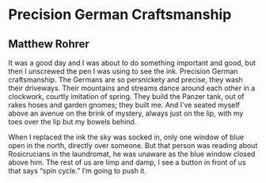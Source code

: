 # Precision German Craftsmanship
## Matthew Rohrer
It was a good day and I was about to do something important
and good, but then I unscrewed the pen I was using
to see the ink. Precision German craftsmanship.
The Germans are so persnickety and precise,
they wash their driveways. Their mountains and streams
dance around each other in a clockwork, courtly imitation
of spring. They build the Panzer tank, out of rakes
hoses and garden gnomes; they built me.
And I’ve seated myself above an avenue on the brink
of mystery, always just on the lip, with my toes over the lip
but my bowels behind.

When I replaced the ink the sky was socked in,
only one window of blue open in the north, directly over someone.
But that person was reading about Rosicrucians in the laundromat,
he was unaware as the blue window closed above him.
The rest of us are limp and damp,
I see a button in front of us that says “spin cycle.”
I’m going to push it.
